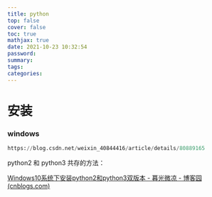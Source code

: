 ```yaml
---
title: python
top: false
cover: false
toc: true
mathjax: true
date: 2021-10-23 10:32:54
password:
summary:
tags:
categories:
---
```


# 安装

### windows

```python
https://blog.csdn.net/weixin_40844416/article/details/80889165
```

python2 和 python3 共存的方法：

[Windows10系统下安装python2和python3双版本 - 暮光微凉 - 博客园 (cnblogs.com)](https://www.cnblogs.com/schut/p/10344597.html)

